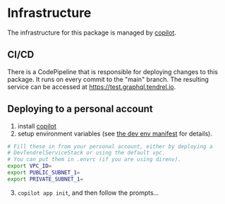 # Infrastructure

The infrastructure for this package is managed by [copilot].

## CI/CD

There is a CodePipeline that is responsible for deploying changes to this
package. It runs on every commit to the "main" branch. The resulting service
can be accessed at https://test.graphql.tendrel.io.

## Deploying to a personal account

1. install [copilot]
2. setup environment variables (see [the dev env manifest](../copilot/environments/dev/manifest.yml) for details).

```sh
# Fill these in from your personal account, either by deploying a
# DevTendrelServiceStack or using the default vpc.
# You can put them in .envrc (if you are using direnv).
export VPC_ID=
export PUBLIC_SUBNET_1=
export PRIVATE_SUBNET_1=
```

3. `copilot app init`, and then follow the prompts...

[copilot]: https://github.com/aws/copilot-cli
